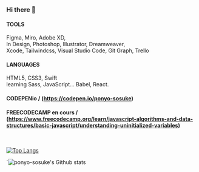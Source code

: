 ### Hi there 👋

<!--
**ponyo-sosuke/ponyo-sosuke** is a ✨ _special_ ✨ repository because its `README.md` (this file) appears on your GitHub profile.

Here are some ideas to get you started:

- 🔭 I’m currently working on UI UX design
- 🌱 I’m currently learning development (front-end)
- 👯 I’m looking to collaborate on ...
- 🤔 I’m looking for help with ...
- 💬 Ask me about ...
- 📫 How to reach me: ...
- 😄 Pronouns: ... wellness
- ⚡ Fun fact: ... 
-->

#### TOOLS
Figma, Miro, Adobe XD, <br>In Design, Photoshop, Illustrator, Dreamweaver, <br>Xcode, Tailwindcss, Visual Studio Code, Git Graph, Trello<br>

#### LANGUAGES
HTML5, CSS3, Swift<br>
learning Sass, JavaScript... Babel, React.

#### CODEPENio / (https://codepen.io/ponyo-sosuke)
#### FREECODECAMP en cours / (https://www.freecodecamp.org/learn/javascript-algorithms-and-data-structures/basic-javascript/understanding-uninitialized-variables)


<br>

[![Top Langs](https://github-readme-stats.vercel.app/api/top-langs/?username=ponyo-sosuke&layout=compact&theme=yeblu)](https://github.com/ponyo-sosuke)

<!-- [![Carte ReadMe](https://github-readme-stats.vercel.app/api/pin/?username=ponyo-sosuke&theme=yeblu)](https://github.com/ponyo-sosuke/) -->
`![ponyo-sosuke's Github stats](https://github-readme-stats.vercel.app/api?username=ponyo-sosuke&show_icons=true&theme=yeblu)
